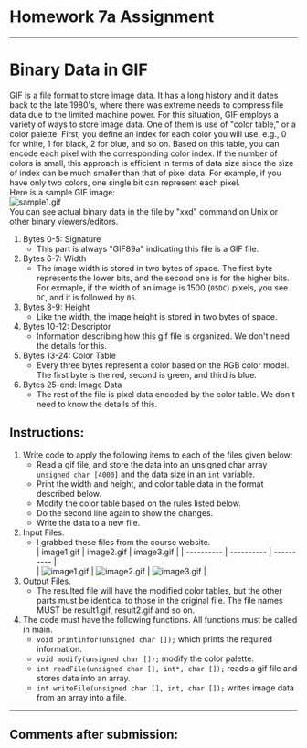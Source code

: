 # Homework 7a Assignment
---

# Binary Data in GIF

GIF is a file format to store image data. It has a long history and it dates back to the late 1980's, where there was extreme needs to compress file data due to the limited machine power. For this situation, GIF employs a variety of ways to store image data. One of them is use of "color table," or a color palette. First, you define an index for each color you will use, e.g., 0 for white, 1 for black, 2 for blue, and so on. Based on this table, you can encode each pixel with the corresponding color index. If the number of colors is small, this approach is efficient in terms of data size since the size of index can be much smaller than that of pixel data. For example, if you have only two colors, one single bit can represent each pixel.    
Here is a sample GIF image:    
![sample1.gif](http://www2.hawaii.edu/~tidota/ics212s2020/hw/hw7b/sample1.gif)    
You can see actual binary data in the file by "xxd" command on Unix or other binary viewers/editors.    
1. Bytes 0-5: Signature
    - This part is always "GIF89a" indicating this file is a GIF file.
2. Bytes 6-7: Width
    - The image width is stored in two bytes of space. The first byte represents the lower bits, and the second one is for the higher bits. For exmaple, if the width of an image is 1500 (```05DC```) pixels, you see ```DC```, and it is followed by ```05```.
3. Bytes 8-9: Height
    - Like the width, the image height is stored in two bytes of space.
4. Bytes 10-12: Descriptor
    - Information describing how this gif file is organized. We don't need the details for this.
5. Bytes 13-24: Color Table
    - Every three bytes represent a color based on the RGB color model. The first byte is the red, second is green, and third is blue. 
6. Bytes 25-end: Image Data
    - The rest of the file is pixel data encoded by the color table. We don't need to know the details of this.
    
## Instructions:    
1. Write code to apply the following items to each of the files given below:
    - Read a gif file, and store the data into an unsigned char array ```unsigned char [4000]``` and the data size in an ```int``` variable.
    - Print the width and height, and color table data in the format described below.
    - Modify the color table based on the rules listed below.
    - Do the second line again to show the changes.
    - Write the data to a new file.
2. Input Files.
    - I grabbed these files from the course website.    
    | image1.gif | image2.gif | image3.gif |
    | ---------- | ---------- | ---------- |    
    | ![image1.gif](http://www2.hawaii.edu/~tidota/ics212s2020/hw/hw7b/image1.gif) | ![image2.gif](http://www2.hawaii.edu/~tidota/ics212s2020/hw/hw7b/image2.gif) | ![image3.gif](http://www2.hawaii.edu/~tidota/ics212s2020/hw/hw7b/image3.gif) |
3. Output Files.
    - The resulted file will have the modified color tables, but the other parts must be identical to those in the original file. The file names MUST be result1.gif, result2.gif and so on.
4. The code must have the following functions. All functions must be called in main.
    - ```void printinfor(unsigned char []);``` which prints the required information.
    - ```void modify(unsigned char []);``` modify the color palette.
    - ```int readFile(unsigned char [], int*, char []);``` reads a gif file and stores data into an array.
    - ```int writeFile(unsigned char [], int, char []);``` writes image data from an array into a file.
---

## Comments after submission:

```    

```
